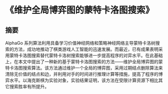# 《维护全局博弈图的蒙特卡洛图搜索》
## 摘要
  AlphaGo 系列算法利用具备学习价值神经网络和策略神经网络主导蒙特卡洛树搜索的方法，成功地推动了棋类游戏人工智能的迅速发展。而最近，已有成果表明采用蒙特卡洛图搜索替代蒙特卡洛树搜索能够进一步提高程序的对弈水平。在此基础上，在本文中提出了一种新的基于蒙特卡洛图搜索的方法——维护全局博弈图的蒙特卡洛图搜索算法。该方法通过维护一个全局的博弈图，采用过期结点删除算法来清除无价值的结点和边，并利用对手的时间进行推理计算等措施，提高了程序的博弈水平。以海克斯棋为实验对象，实验结果证明，该方法在受限计算资源下相比其它搜索胜率有所提升。
